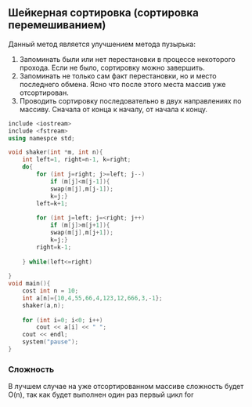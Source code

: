 ## Шейкерная сортировка (сортировка перемешиванием) 
Данный метод является улучшением метода пузырька:
1) Запоминать были или нет перестановки в процессе некоторого прохода. Если не было, сортировку можно завершить. 
2) Запоминать не только сам факт перестановки, но и место последнего обмена. Ясно что после этого места массив уже отсортирован. 
3) Проводить сортировку последовательно в двух направлениях по массиву. Сначала от конца к началу, от начала к концу. 

```c++
include <iostream>
include <fstream>
using namespce std;

void shaker(int *m, int n){
	int left=1, right=n-1, k=right;
	do{
		for (int j=right; j>=left; j--)
			if (m[j]<m[j-1]){
			swap(m[j],m[j-1]); 
			k=j;}
		left=k+1;
		
		for (int j=left; j=<right; j++)
			if (m[j]>m[j+1]){
			swap(m[j],m[j+1]); 
			k=j;}
		right=k-1;
			
	} while(left<=right)
	
}
void main(){
	cost int n = 10;
	int a[n]={10,4,55,66,4,123,12,666,3,-1};
	shaker(a,n);
	
	for (int i=0; i<0; i++)
		cout << a[i] << " ";
	cout << endl;
	system("pause");
}
```
### Сложность
В лучшем случае на уже отсортированном массиве сложность будет O(n), так как будет выполнен один раз первый цикл for